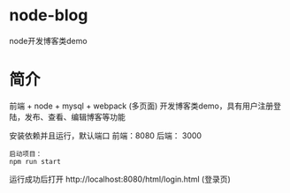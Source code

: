 # node-blog
node开发博客类demo

# 简介
前端 + node + mysql + webpack (多页面) 开发博客类demo，具有用户注册登陆，发布、查看、编辑博客等功能

安装依赖并且运行，默认端口  前端：8080  后端： 3000

```
启动项目：
npm run start
```

运行成功后打开 http://localhost:8080/html/login.html (登录页) 
